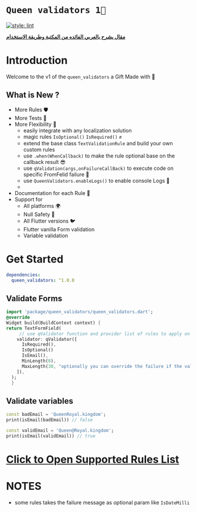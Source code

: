# **`Queen validators 1👑`**

[![style: lint](https://img.shields.io/badge/style-lint-4BC0F5.svg)](https://pub.dev/packages/lint)

[**مقال يشرح بالعربي الفائده من المكتبة وطريقة الاستخدام**](https://maxzodblog.blogspot.com/2021/02/validation.html)

# Introduction

Welcome to the v1 of the `queen_validators` a Gift Made with 💜

## What is New ?

- More Rules 🛡
- More Tests 🧪
- More Flexibility 💪
  - easily integrate with any localization solution
  - magic rules `IsOptional()` `IsRequired()` ✊
  - extend the base class `TextValidationRule` and build your own custom rules
  - use `.when(WhenCallback)` to make the rule optional base on the callback result 😎
  - use `qValidation(args,onFailureCallBack)` to execute code on specific FromFelid failure 🤘
  - use `QueenValidators.enableLogs()` to enable console Logs 🚧
  -
- Documentation for each Rule 📃
- Support for
  - All platforms 🌍
  - Null Safety 🦺
  - All Flutter versions 🐦
  - Flutter vanilla Form validation
  - Variable validation

# Get Started

```yaml
dependencies:
  queen_validators: ^1.0.0
```

## Validate Forms

```dart
import 'package/queen_validators/queen_validators.dart';
@override
Widget build(BuildContext context) {
return TextFormField(
     // use qValidator function and provider list of rules to apply on this field
    validator: qValidator([
      IsRequired(),
      IsOptional()
      IsEmail(),
      MinLength(8),
      MaxLength(30, "optionally you can override the failure if the validation fails"),
    ]),
  );
  }
```

## Validate variables

```dart
const badEmail = 'QueenRoyal.kingdom';
print(isEmail(badEmail)) // false

const validEmail = 'Queen@Royal.kingdom';
print(isEmail(validEmail)) // true

```

# [Click to Open Supported Rules List](https://pub.dev/documentation/queen_validators/latest/queen_validators/queen_validators-library.html)

# NOTES

- some rules takes the failure message as optional param like `IsDateMilli`
